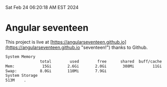 Sat Feb 24 06:20:18 AM EST 2024

# Angular seventeen


This project is live at [https://angularseventeen.github.io](https://angularseventeen.github.io "seventeen!") thanks to Github.

```bash
System Memory
               total        used        free      shared  buff/cache   available
Mem:            15Gi       2.6Gi       2.0Gi       308Mi        11Gi        12Gi
Swap:          8.0Gi       110Mi       7.9Gi
System Storage
513M	.
```
